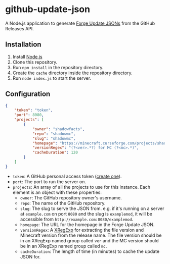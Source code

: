 # github-update-json
A Node.js application to generate [Forge Update JSONs](http://mcforge.readthedocs.io/en/latest/gettingstarted/autoupdate/) from the GitHub Releases API.

## Installation
1. Install [Node.js](https://nodejs.org/)
2. Clone this repository.
3. Run `npm install` in the repository directory.
4. Create the `cache` directory inside the repository directory.
5. Run `node index.js` to start the server.

## Configuration
```json
{
	"token": "token",
	"port": 8080,
	"projects": [
		{
			"owner": "shadowfacts",
			"repo": "shadowmc",
			"slug": "shadowmc",
			"homepage": "https://minecraft.curseforge.com/projects/shadowmc",
			"versionRegex": "(?<ver>.*?) for MC (?<mc>.*)",
			"cacheDuration": 120
		}
	]
}
```

- `token`: A GitHub personal access token ([create one](https://github.com/settings/tokens/new)).
- `port`: The port to run the server on.
- `projects`: An array of all the projects to use for this instance. Each element is an object with these properties:
	- `owner`: The GitHub repository owner's username.
	- `repo`: The name of the GitHub repository.
	- `slug`: The slug to serve the JSON from. e.g. if it's running on a server at `example.com` on port `8080` and the slug is `examplemod`, it will be accessible from `http://example.com:8080/examplemod`.
	- `homepage`: The URL for the homepage in the Forge Update JSON.
	- `versionRegex`: A [XRegExp](http://xregexp.com/) for extracting the file version and Minecraft version from the release name. The file version should be in an XRegExp named group called `ver` and the MC version should be in an XRegExp named group called `mc`.
	- `cacheDuration`: The length of time (in minutes) to cache the update JSON for.
